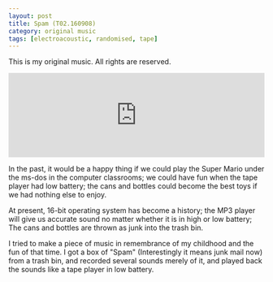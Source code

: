```yaml
---
layout: post
title: Spam (T02.160908)
category: original music
tags: [electroacoustic, randomised, tape]
---
```

This is my original music. All rights are reserved.

<iframe width="100%" height="166" scrolling="no" frameborder="no" src="https://w.soundcloud.com/player/?url=https%3A//api.soundcloud.com/tracks/281909398&amp;color=ff5500&amp;auto_play=false&amp;hide_related=false&amp;show_comments=true&amp;show_user=true&amp;show_reposts=false"></iframe>


In the past, it would be a happy thing if we could play the Super Mario under the ms-dos in the computer classrooms; we could have fun when the tape player had low battery; the cans and bottles could become the best toys if we had nothing else to enjoy.

At present, 16-bit operating system has become a history; the MP3 player will give us accurate sound no matter whether it is in high or low battery; The cans and bottles are thrown as junk into the trash bin.

I tried to make a piece of music in remembrance of my childhood and the fun of that time. I got a box of "Spam" (Interestingly it means junk mail now) from a trash bin, and recorded several sounds merely of it, and played back the sounds like a tape player in low battery.

